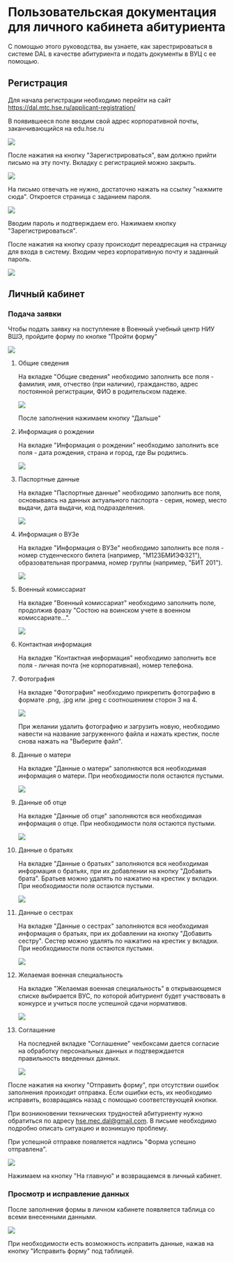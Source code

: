 # Пользовательская документация для личного кабинета абитуриента

С помощью этого руководства, вы узнаете, как зарестрироваться в системе DAL в качестве абитуриента и подать документы в ВУЦ с ее помощью. 

## Регистрация

Для начала регистрации необходимо перейти на сайт https://dal.mtc.hse.ru/applicant-registration/

В появившееся поле вводим свой адрес корпоративной почты, заканчивающийся на edu.hse.ru

![](images/Q131OcORKJY.jpg)

После нажатия на кнопку "Зарегистрироваться", вам должно прийти письмо на эту почту. Вкладку с регистрацией можно закрыть.

![](images/hEP9ncy0aUk.jpg)

На письмо отвечать не нужно, достаточно нажать на ссылку "нажмите сюда". Откроется страница с заданием пароля.

![](images/hebWirWp-UI.jpg)

Вводим пароль и подтверждаем его. Нажимаем кнопку "Зарегистрироваться".

После нажатия на кнопку сразу происходит переадресация на страницу для входа в систему. Входим через корпоративную почту и заданный пароль.

![](images/BewwXO9GuLo.jpg)

## Личный кабинет

### Подача заявки

Чтобы подать заявку на поступление в Военный учебный центр НИУ ВШЭ, пройдите форму по кнопке "Пройти форму"

![](images/3K4MOOaHaKE.jpg)

1. Общие сведения

    На вкладке "Общие сведения" необходимо заполнить все поля - фамилия, имя, отчество (при наличии), гражданство, адрес постоянной регистрации, ФИО в родительском падеже.

    ![](images/aTHTfjBjkKs.jpg)

    После заполнения нажимаем кнопку "Дальше"

2. Информация о рождении

    На вкладке "Информация о рождении" необходимо заполнить все поля - дата рождения, страна и город, где Вы родились.

    ![](images/U-NqOQTZ5uA.jpg)

3. Паспортные данные

    На вкладке "Паспортные данные" необходимо заполнить все поля, основываясь на данных актуального паспорта - серия, номер, место выдачи, дата выдачи, код подразделения.

    ![](images/iclhx1C5oFM.jpg)

4. Информация о ВУЗе

    На вкладке "Информация о ВУЗе" необходимо заполнить все поля - номер студенческого билета (например, "М123БМИЭФ321"), образовательная программа, номер группы (например, "БИТ 201").

    ![](images/3TfRp5hxg78.jpg)

5. Военный комиссариат

    На вкладке "Военный комиссариат" необходимо заполнить поле, продолжив фразу "Состою на воинском учете в военном комиссариате...".

    ![](images/FQPH4VrTGvg.jpg)

6. Контактная информация

    На вкладке "Контактная информация" необходимо заполнить все поля - личная почта (не корпоративная), номер телефона.

7. Фотография

    На вкладке "Фотография" необходимо прикрепить фотографию в формате .png, .jpg или .jpeg с соотношением сторон 3 на 4.

    ![](images/G-bJ0Z-MynE.jpg)
    
    При желании удалить фотографию и загрузить новую, необходимо навести на название загруженного файла и нажать крестик, после снова нажать на "Выберите файл".

8. Данные о матери

    На вкладке "Данные о матери" заполняются вся необходимая информация о матери. При необходимости поля остаются пустыми.

    ![](images/YlVuawfQhV8.jpg)

9. Данные об отце

    На вкладке "Данные об отце" заполняются вся необходимая информация о отце. При необходимости поля остаются пустыми.

    ![](images/y9zlzohQLgU.jpg)

10. Данные о братьях

    На вкладке "Данные о братьях" заполняются вся необходимая информация о братьях, при их добавлении на кнопку "Добавить брата". Братьев можно удалять по нажатию на крестик у вкладки. При необходимости поля остаются пустыми.

    ![](images/zpvV_UgdyCg.jpg)

11. Данные о сестрах

    На вкладке "Данные о сестрах" заполняются вся необходимая информация о братьях, при их добавлении на кнопку "Добавить сестру". Сестер можно удалять по нажатию на крестик у вкладки. При необходимости поля остаются пустыми.

    ![](images/TUA15QG05s4.jpg)

12. Желаемая военная специальность

    На вкладке "Желаемая военная специальность" в открывающемся списке выбирается ВУС, по которой абитуриент будет участвовать в конкурсе и учиться после успешной сдачи нормативов.

    ![](images/nA64l_CLsrU.jpg)

13. Соглашение

    На последней вкладке "Соглашение" чекбоксами дается согласие на обработку персональных данных и подтверждается правильность введенных данных.

    ![](images/VP4bqxOVrnE.jpg)

После нажатия на кнопку "Отправить форму", при отсутствии ошибок заполнения проиходит отправка. Если ошибки есть, их необходимо исправить, возвращаясь назад с помощью соответствующей кнопки.

При возникновении технических трудностей абитуриенту нужно обратиться по адресу hse.mec.dal@gmail.com. В письме необходимо подробно описать ситуацию и возникшую проблему.

При успешной отправке появляется надпись "Форма успешно отправлена".

![](images/PJe_oAguJOo.jpg)

Нажимаем на кнопку "На главную" и возвращаемся в личный кабинет.

### Просмотр и исправление данных

После заполнения формы в личном кабинете появляется таблица со всеми внесенными данными.

![](images/_YUvrUsqYDc.jpg)

При необходимости есть возможность исправить данные, нажав на кнопку "Исправить форму" под таблицей.
